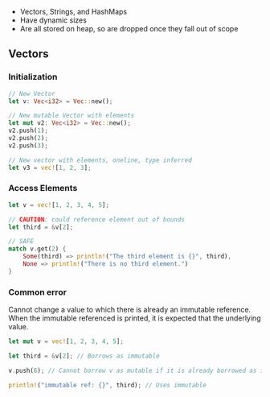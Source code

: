 - Vectors, Strings, and HashMaps
- Have dynamic sizes
- Are all stored on heap, so are dropped once they fall out of scope

## Vectors
### Initialization
```rust
// New Vector
let v: Vec<i32> = Vec::new();

// New mutable Vector with elements
let mut v2: Vec<i32> = Vec::new();
v2.push(1);
v2.push(2);
v2.push(3);

// New vector with elements, oneline, type inferred
let v3 = vec![1, 2, 3];
```

### Access Elements
```rust
let v = vec![1, 2, 3, 4, 5];

// CAUTION: could reference element out of bounds
let third = &v[2];

// SAFE
match v.get(2) {
	Some(third) => println!("The third element is {}", third),
	None => println!("There is no third element.")
}
```

### Common error
Cannot change a value to which there is already an immutable reference. When the immutable referenced is printed, it is expected that the underlying value.
```rust
let mut v = vec![1, 2, 3, 4, 5];

let third = &v[2]; // Borrows as immutable

v.push(6); // Cannot borrow v as mutable if it is already borrowed as immutable.

println!("immutable ref: {}", third); // Uses immutable
```